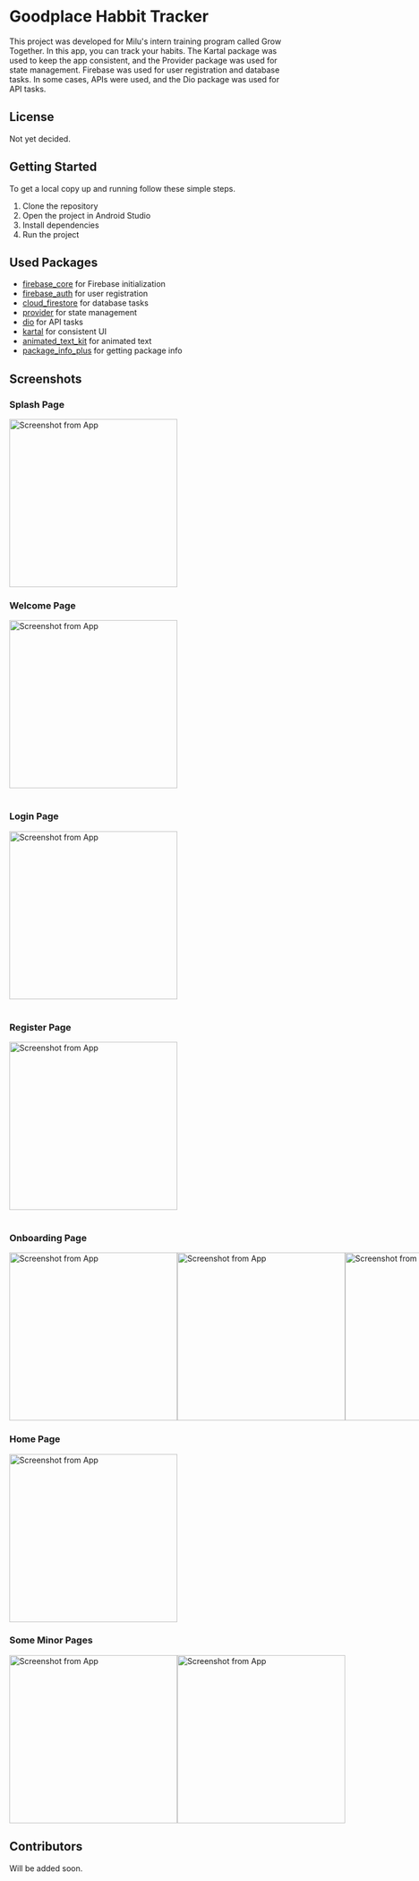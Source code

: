 # Goodplace Habbit Tracker

This project was developed for Milu's intern training program called Grow Together. In this app, you can track your habits. The Kartal package was used to keep the app consistent, and the Provider package was used for state management. Firebase was used for user registration and database tasks. In some cases, APIs were used, and the Dio package was used for API tasks.

## License

Not yet decided.

## Getting Started

To get a local copy up and running follow these simple steps.

1. Clone the repository
2. Open the project in Android Studio
3. Install dependencies
4. Run the project

## Used Packages
- [firebase_core](https://pub.dev/packages/firebase_core) for Firebase initialization
- [firebase_auth](https://pub.dev/packages/firebase_auth) for user registration
- [cloud_firestore](https://pub.dev/packages/cloud_firestore) for database tasks
- [provider](https://pub.dev/packages/provider) for state management
- [dio](https://pub.dev/packages/dio) for API tasks
- [kartal](https://pub.dev/packages/kartal) for consistent UI
- [animated_text_kit](https://pub.dev/packages/animated_text_kit) for animated text
- [package_info_plus](https://pub.dev/packages/package_info_plus) for getting package info

## Screenshots

### Splash Page
<img src="/screenshots/SplashPageScreenshot.png" alt="Screenshot from App" width="300" />

### Welcome Page
<img src="/screenshots/WelcomePageScreenshot.png" alt="Screenshot from App" width="300" />
<br><br>

### Login Page
<img src="/screenshots/LoginPageScreenshot.png" alt="Screenshot from App" width="300" />
<br><br>

### Register Page
<img src="/screenshots/RegisterPageScreenshot.png" alt="Screenshot from App" width="300" />
<br><br>

### Onboarding Page
<div style="display: flex; justify-content: space-between;">
    <img src="/screenshots/OnboardingPageScreenshot-1.png" alt="Screenshot from App" width="300" />
    <img src="/screenshots/OnboardingPageScreenshot-2.png" alt="Screenshot from App" width="300" />
    <img src="/screenshots/OnboardingPageScreenshot-3.png" alt="Screenshot from App" width="300" />
    <img src="/screenshots/OnboardingPageScreenshot-4.png" alt="Screenshot from App" width="300" />
</div>

### Home Page
<img src="/screenshots/HomePageScreenshot.png" alt="Screenshot from App" width="300" />

### Some Minor Pages
<div style="display: flex; justify-content: space-between;">
    <img src="/screenshots/NotFoundPageScreenshot.png" alt="Screenshot from App" width="300" />
    <img src="/screenshots/BottomModalScreenshot.png" alt="Screenshot from App" width="300" />
</div>

## Contributors

Will be added soon.